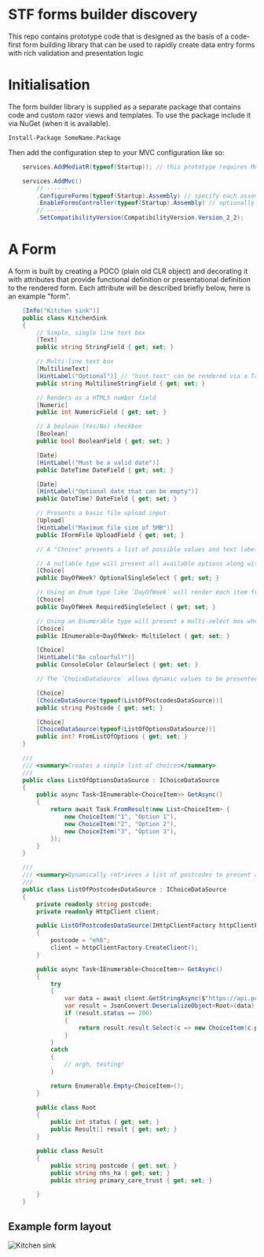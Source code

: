 # STF forms builder discovery

This repo contains prototype code that is designed as the basis of a code-first form building library that can be used to rapidly create data entry forms with rich validation and presentation logic

# Initialisation

The form builder library is supplied as a separate package that contains code and custom razor views and templates.  To use the package include it via NuGet (when it is available).

```
Install-Package SomeName.Package
```

Then add the configuration step to your MVC configuration like so:

```c#
    services.AddMediatR(typeof(Startup)); // this prototype requires Mediator!

    services.AddMvc()
        // ------
        .ConfigureForms(typeof(Startup).Assembly) // specify each assembly that contains form models
        .EnableFormsController(typeof(Startup).Assembly) // optionally generates a Controller for each form under /forms/<form-slug>
        // ------
        .SetCompatibilityVersion(CompatibilityVersion.Version_2_2);
```

# A Form

A form is built by creating a POCO (plain old CLR object) and decorating it with attributes that provide functional definition or presentational definition to the rendered form.  Each attribute will be described briefly below, here is an example "form".

```c#
    [Info("Kitchen sink")]
    public class KitchenSink
    {
        // Simple, single line text box
        [Text]
        public string StringField { get; set; }

        // Multi-line text box
        [MultilineText]
        [HintLabel("Optional")] // "hint text" can be rendered via a TagHelper within a component view
        public string MultilineStringField { get; set; }

        // Renders as a HTML5 number field
        [Numeric]
        public int NumericField { get; set; }

        // A boolean (Yes/No) checkbox
        [Boolean]
        public bool BooleanField { get; set; }

        [Date]
        [HintLabel("Must be a valid date")]
        public DateTime DateField { get; set; }

        [Date]
        [HintLabel("Optional date that can be empty")]
        public DateTime? DateField { get; set; }

        // Presents a basic file upload input
        [Upload]
        [HintLabel("Maximum file size of 5MB")]
        public IFormFile UploadField { get; set; }

        // A "Choice" presents a list of possible values and text labels, the presentation depends on the type definition

        // A nullable type will present all available options along with a default "empty" option
        [Choice]
        public DayOfWeek? OptionalSingleSelect { get; set; }

        // Using an Enum type like `DayOfWeek` will render each item from the Enum
        [Choice]
        public DayOfWeek RequiredSingleSelect { get; set; }

        // Using an Enumerable type will present a multi-select box where more than 1 item can be selected
        [Choice]
        public IEnumerable<DayOfWeek> MultiSelect { get; set; }

        [Choice]
        [HintLabel("Be colourful!")]
        public ConsoleColor ColourSelect { get; set; }

        // The `ChoiceDataSource` allows dynamic values to be presented for a given choice field, see examples below

        [Choice]
        [ChoiceDataSource(typeof(ListOfPostcodesDataSource))]
        public string Postcode { get; set; }

        [Choice]
        [ChoiceDataSource(typeof(ListOfOptionsDataSource))]
        public int? FromListOfOptions { get; set; }
    }

    ///
    /// <summary>Creates a simple list of choices</summary>
    ///
    public class ListOfOptionsDataSource : IChoiceDataSource
    {
        public async Task<IEnumerable<ChoiceItem>> GetAsync()
        {
            return await Task.FromResult(new List<ChoiceItem> { 
                new ChoiceItem("1", "Option 1"), 
                new ChoiceItem("2", "Option 2"), 
                new ChoiceItem("3", "Option 3"), 
            });
        }
    }

    ///
    /// <summary>Dynamically retrieves a list of postcodes to present as choices</summary>
    ///
    public class ListOfPostcodesDataSource : IChoiceDataSource
    {
        private readonly string postcode;
        private readonly HttpClient client;

        public ListOfPostcodesDataSource(IHttpClientFactory httpClientFactory)
        {
            postcode = "eh6";
            client = httpClientFactory.CreateClient();
        }

        public async Task<IEnumerable<ChoiceItem>> GetAsync()
        {
            try
            {
                var data = await client.GetStringAsync($"https://api.postcodes.io/postcodes?q={postcode}&limit=100");
                var result = JsonConvert.DeserializeObject<Root>(data);
                if (result.status == 200)
                {
                    return result.result.Select(c => new ChoiceItem(c.postcode, c.postcode));
                }
            }
            catch
            {
                // argh, testing!
            }

            return Enumerable.Empty<ChoiceItem>();
        }

        public class Root
        {
            public int status { get; set; }
            public Result[] result { get; set; }
        }

        public class Result
        {
            public string postcode { get; set; }
            public string nhs_ha { get; set; }
            public string primary_care_trust { get; set; }

        }
    }    
```

## Example form layout

![Kitchen sink](docs/img/kitchen-sink.png)
